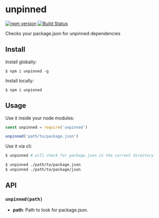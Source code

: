 # unpinned

[![npm version](https://badge.fury.io/js/unpinned.svg)](https://badge.fury.io/js/unpinned) [![Build Status](https://travis-ci.org/herrmannplatz/unpinned.svg?branch=master)](https://travis-ci.org/herrmannplatz/unpinned)

Checks your package.json for unpinned dependencies

## Install

Install globally:

```
$ npm i unpinned -g
```

Install locally:
```
$ npm i unpinned
```

## Usage

Use it inside your node modules:

```javascript
const unpinned = require('unpinned')

unpinned('path/to/package.json')
```

Use it via cli:
```bash
$ unpinned # will check for package.json in the current directory

$ unpinned ./path/to/package.json
$ unpinned ./path/to/package/json
```

## API

### `unpinned(path)`

* **path**: Path to look for package.json.

